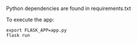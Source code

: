 Python dependencies are found in requirements.txt

To execute the app:

    export FLASK_APP=app.py
    flask run
